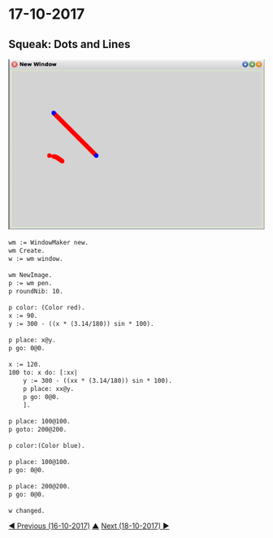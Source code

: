 # 17-10-2017

## Squeak: Dots and Lines
![dots and lines](dots-lines.png)
```smalltalk
wm := WindowMaker new.
wm Create.
w := wm window.

wm NewImage.
p := wm pen.
p roundNib: 10.

p color: (Color red).
x := 90.
y := 300 - ((x * (3.14/180)) sin * 100).

p place: x@y.
p go: 0@0.

x := 120.
100 to: x do: [:xx|
	y := 300 - ((xx * (3.14/180)) sin * 100).
	p place: xx@y.
	p go: 0@0.
	].

p place: 100@100.
p goto: 200@200.

p color:(Color blue).

p place: 100@100.
p go: 0@0.

p place: 200@200.
p go: 0@0.

w changed.
```


[◀ Previous (16-10-2017)](https://github.com/humayuns/Workspace/blob/master/Diary/2017/October/16/notebook.md) [▲](https://github.com/humayuns/Workspace/tree/master/Diary/2017/October)
[Next (18-10-2017) ▶](https://github.com/humayuns/Workspace/blob/master/Diary/2017/October/18/notebook.md)